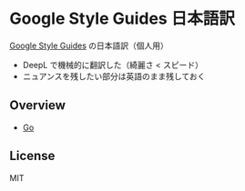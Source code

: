 # Google Style Guides 日本語訳

[Google Style Guides](https://github.com/google/styleguide) の日本語訳（個人用）

- DeepL で機械的に翻訳した（綺麗さ < スピード）
- ニュアンスを残したい部分は英語のまま残しておく

## Overview

- [Go](go/index.ja.md)

## License

MIT

